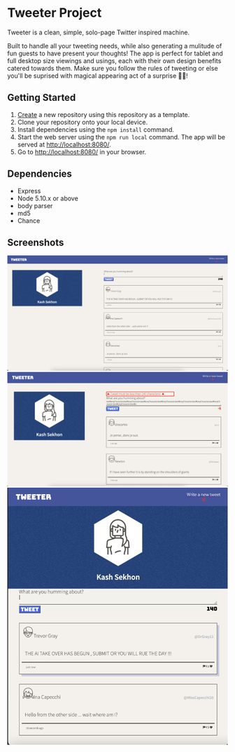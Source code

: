 # Tweeter Project

Tweeter is a clean, simple, solo-page Twitter inspired machine. 

Built to handle all your tweeting needs, while also generating a mulitude of fun guests to have present your thoughts!
The app is perfect for tablet and full desktop size viewings and usings, each with their own design benefits catered towards them. Make sure you follow the rules of tweeting or else you'll be suprised with magical appearing act of a surprise 🔴🔴!


## Getting Started

1. [Create](https://docs.github.com/en/repositories/creating-and-managing-repositories/creating-a-repository-from-a-template) a new repository using this repository as a template.
2. Clone your repository onto your local device.
3. Install dependencies using the `npm install` command.
3. Start the web server using the `npm run local` command. The app will be served at <http://localhost:8080/>.
4. Go to <http://localhost:8080/> in your browser.

## Dependencies

- Express
- Node 5.10.x or above
- body parser
- md5
- Chance

## Screenshots

!["Screenshot of home page"](https://github.com/Kashus24/tweeter/blob/master/docs/homepage.png?raw=true)
!["Screenshot of error page"](https://github.com/Kashus24/tweeter/blob/master/docs/errorpage1.png?raw=true)
!["Screenshot of tablet view"](https://github.com/Kashus24/tweeter/blob/master/docs/tabletView.png?raw=true)